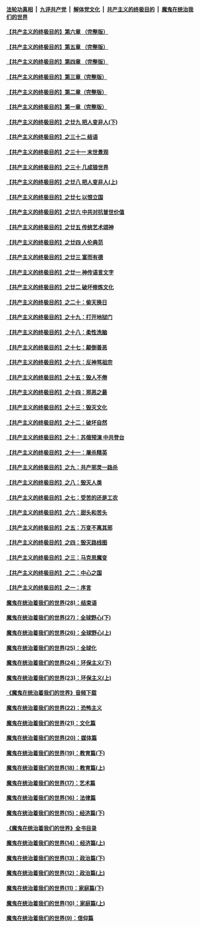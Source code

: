 ####  [法轮功真相](../../../../basic/blob/master/README.md?t=04042131) &nbsp;|&nbsp; [九评共产党](../../../../9ping.md/blob/master/README.md?t=04042131) &nbsp;|&nbsp; [解体党文化](../../../../jtdwh.md/blob/master/README.md?t=04042131)  &nbsp;|&nbsp; [共产主义的终极目的](../../../../gczydzjmd.md/blob/master/README.md?t=04042131) &nbsp;|&nbsp; [魔鬼在统治我们的世界](../../../../mgztzwmdsj.md/blob/master/README.md?t=04042131) 

#### [【共产主义的终极目的】第六章 （完整版）](../pages/nsc422/n11428913.md?t=04042131) 

#### [【共产主义的终极目的】第五章 （完整版）](../pages/nsc422/n11428912.md?t=04042131) 

#### [【共产主义的终极目的】第四章 （完整版）](../pages/nsc422/n11428907.md?t=04042131) 

#### [【共产主义的终极目的】第三章（完整版）](../pages/nsc422/n11428848.md?t=04042131) 

#### [【共产主义的终极目的】第二章（完整版）](../pages/nsc422/n11428831.md?t=04042131) 

#### [【共产主义的终极目的】第一章（完整版）](../pages/nsc422/n11417651.md?t=04042131) 

#### [【共产主义的终极目的】之廿九 把人变非人(下)](../pages/nsc422/n11344140.md?t=04042131) 

#### [【共产主义的终极目的】之三十二 结语](../pages/nsc422/n11360535.md?t=04042131) 

#### [【共产主义的终极目的】之三十一 末世景观](../pages/nsc422/n11351129.md?t=04042131) 

#### [【共产主义的终极目的】之三十 几成狼世界](../pages/nsc422/n11348280.md?t=04042131) 

#### [【共产主义的终极目的】之廿八 把人变非人(上)](../pages/nsc422/n11340492.md?t=04042131) 

#### [【共产主义的终极目的】之廿七 以恨立国](../pages/nsc422/n11336944.md?t=04042131) 

#### [【共产主义的终极目的】之廿六 中共对抗普世价值](../pages/nsc422/n11324785.md?t=04042131) 

#### [【共产主义的终极目的】之廿五 传统艺术颂神](../pages/nsc422/n11296396.md?t=04042131) 

#### [【共产主义的终极目的】之廿四 人伦典范](../pages/nsc422/n11296397.md?t=04042131) 

#### [【共产主义的终极目的】之廿三 富而有德](../pages/nsc422/n11283598.md?t=04042131) 

#### [【共产主义的终极目的】之廿一 神传语言文字](../pages/nsc422/n11263265.md?t=04042131) 

#### [【共产主义的终极目的】之廿二 破坏修炼文化](../pages/nsc422/n11245728.md?t=04042131) 

#### [【共产主义的终极目的】之二十：偷天换日](../pages/nsc422/n11238846.md?t=04042131) 

#### [【共产主义的终极目的】之十九：打开地狱门](../pages/nsc422/n11206376.md?t=04042131) 

#### [【共产主义的终极目的】之十八：柔性洗脑](../pages/nsc422/n11199994.md?t=04042131) 

#### [【共产主义的终极目的】之十七：颠倒善恶](../pages/nsc422/n11179782.md?t=04042131) 

#### [【共产主义的终极目的】之十六：反神骂祖宗](../pages/nsc422/n11166798.md?t=04042131) 

#### [【共产主义的终极目的】之十五：毁人不倦](../pages/nsc422/n11166792.md?t=04042131) 

#### [【共产主义的终极目的】之十四：邪恶之最](../pages/nsc422/n11150249.md?t=04042131) 

#### [【共产主义的终极目的】之十三：毁灭文化](../pages/nsc422/n11135227.md?t=04042131) 

#### [【共产主义的终极目的】之十二：破坏自然](../pages/nsc422/n11135214.md?t=04042131) 

#### [【共产主义的终极目的】之十：苏俄预演 中共登台](../pages/nsc422/n11118424.md?t=04042131) 

#### [【共产主义的终极目的】之十一：屠杀精英](../pages/nsc422/n11118442.md?t=04042131) 

#### [【共产主义的终极目的】之九：共产邪灵一路杀](../pages/nsc422/n11114139.md?t=04042131) 

#### [【共产主义的终极目的】之八：毁灭人类](../pages/nsc422/n11108503.md?t=04042131) 

#### [【共产主义的终极目的】之七：受苦的还是工农](../pages/nsc422/n11101809.md?t=04042131) 

#### [【共产主义的终极目的】之六：甜头和苦头](../pages/nsc422/n11096971.md?t=04042131) 

#### [【共产主义的终极目的】之五：万变不离其邪](../pages/nsc422/n11091285.md?t=04042131) 

#### [【共产主义的终极目的】之四：毁灭路线图](../pages/nsc422/n11086284.md?t=04042131) 

#### [【共产主义的终极目的】之三：马克思魔变](../pages/nsc422/n11061941.md?t=04042131) 

#### [【共产主义的终极目的】之二：中心之国](../pages/nsc422/n11047728.md?t=04042131) 

#### [【共产主义的终极目的】之一：序言](../pages/nsc422/n11086077.md?t=04042131) 

#### [魔鬼在统治着我们的世界(28)：结束语](../pages/nsc422/n10936246.md?t=04042131) 

#### [魔鬼在统治着我们的世界(27)：全球野心(下)](../pages/nsc422/n10928319.md?t=04042131) 

#### [魔鬼在统治着我们的世界(26)：全球野心(上)](../pages/nsc422/n10900318.md?t=04042131) 

#### [魔鬼在统治着我们的世界(25)：全球化](../pages/nsc422/n10788205.md?t=04042131) 

#### [魔鬼在统治着我们的世界(24)：环保主义(下)](../pages/nsc422/n10695307.md?t=04042131) 

#### [魔鬼在统治着我们的世界(23)：环保主义(上)](../pages/nsc422/n10688613.md?t=04042131) 

#### [《魔鬼在统治着我们的世界》音频下载](../pages/nsc422/n10635553.md?t=04042131) 

#### [魔鬼在统治着我们的世界(22)：恐怖主义](../pages/nsc422/n10614727.md?t=04042131) 

#### [魔鬼在统治着我们的世界(21)：文化篇](../pages/nsc422/n10597706.md?t=04042131) 

#### [魔鬼在统治着我们的世界(20)：媒体篇](../pages/nsc422/n10586579.md?t=04042131) 

#### [魔鬼在统治着我们的世界(19)：教育篇(下)](../pages/nsc422/n10564808.md?t=04042131) 

#### [魔鬼在统治着我们的世界(18)：教育篇(上)](../pages/nsc422/n10526970.md?t=04042131) 

#### [魔鬼在统治着我们的世界(17)：艺术篇](../pages/nsc422/n10499093.md?t=04042131) 

#### [魔鬼在统治着我们的世界(16)：法律篇](../pages/nsc422/n10485969.md?t=04042131) 

#### [魔鬼在统治着我们的世界(15)：经济篇(下)](../pages/nsc422/n10469975.md?t=04042131) 

#### [《魔鬼在统治着我们的世界》全书目录](../pages/nsc422/n10464261.md?t=04042131) 

#### [魔鬼在统治着我们的世界(14)：经济篇(上)](../pages/nsc422/n10457370.md?t=04042131) 

#### [魔鬼在统治着我们的世界(13)：政治篇(下)](../pages/nsc422/n10448270.md?t=04042131) 

#### [魔鬼在统治着我们的世界(12)：政治篇(上)](../pages/nsc422/n10444576.md?t=04042131) 

#### [魔鬼在统治着我们的世界(11)：家庭篇(下)](../pages/nsc422/n10440961.md?t=04042131) 

#### [魔鬼在统治着我们的世界(10)：家庭篇(上)](../pages/nsc422/n10435448.md?t=04042131) 

#### [魔鬼在统治着我们的世界(9)：信仰篇](../pages/nsc422/n10432159.md?t=04042131) 

